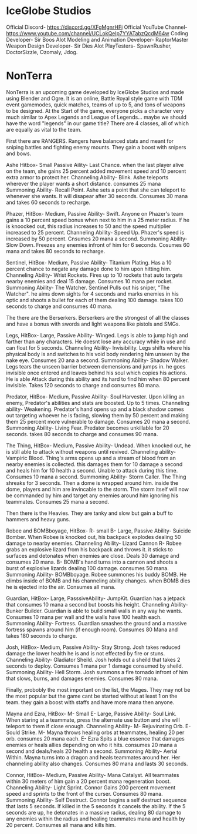 # IceGlobe Studios

  Official Discord- https://discord.gg/XFgMgnrHFj
  Official YouTube Channel- https://www.youtube.com/channel/UCLokQeIp7YYATabzQcdM64w
  Coding Developer- Sir Boos Alot
  Modeling and Animation Developer- RaptorMaster
  Weapon Design Developer- Sir Dies Alot
  PlayTesters- SpawnRusher, DoctorSizzle, Ozomaly, Jdog.


# NonTerra

  NonTerra is an upcoming game developed by IceGlobe Studios and made using Blender and Ogre.
    It is an online, Battle Royal style game with TDM event gamemodes, quick matches, teams of up to 5, and tons of weapons to be designed.
    At the Start of the game, everyone picks a character very much similar to Apex Legends and League of Legends... maybe we should have the word "legends" in our game title?
    There are 4 classes, all of which are equally as vital to the team. 
    
  First there are RANGERS. Rangers have balanced stats and meant for sniping battles and fighting enemy mounts. They gain a boost with snipers and bows.
             
Ashe
Hitbox- Small
Passive Aility- Last Chance. when the last player alive on the team, she gains 25 percent added movement speed and 10 percent extra armor to protect her.
Channeling Ability- Blink. Ashe teleports wherever the player wants a short distance. consumes 25 mana
Summoning Ability- Recall Point. Ashe sets a point that she can teleport to whenever she wants. It will disapear after 30 seconds. Consumes 30 mana and takes 60 seconds to recharge.
                
Phazer,
HitBox- Medium,
Passive Ability- Swift. Anyone on Phazer's team gains a 10 percent speed bonus when next to him in a 25 meter radius. If he is knoocked out, this radius increases to 50 and the speed multiplier increased to 25 percent.
Channeling Ability- Speed Up. Phazer's speed is increased by 50 percent. Cnsumes 20 mana a second.
Summoning Ability- Slow Down. Freezes any enemies infront of him for 6 seconds. Cosumes 60 mana and takes 80 seconds to recharge.
                  
Sentinel,
HitBox- Medium,
Passive Ability- Titanium Plating. Has a 10 percent chance to negate any damage done to him upon hitting him.
Channeling Ability- Wrist Rockets. Fires up to 10 rockets that auto targets nearby enemies and deal 15 damage. Consumes 10 mana per rocket.
Summoning Ability- The Watcher. Sentinel Pulls out his sniper, "The Watcher". he aims down sights for 4 seconds and marks enemies in his optic and shoots a bullet for each of them dealing 100 damage. takes 100 seconds to charge and consumes 40 mana.
                
The there are the Berserkers. Berserkers are the strongest of all the classes and have a bonus with swords and light weapons like pistols and SMGs.
            
Legs,
HitBox- Large,
Passive Ability- Winged. Legs is able to jump high and farther than any characters. He doesnt lose any accuracy while in use and can float for 5 seconds.
Channeling Ability- Invisibility. Legs shifts where his physical body is and switches to his void body rendering him unseen by the nake eye. Consumes 20 ana a second.
Summoning Ability- Shadow Walker. Legs tears the unseen barrier between demensions and jumps in. he goes invisible once entered and leaves behind his soul which copies his actions. He is able Attack during this ability and its hard to find him when 80 percent invisible. Takes 120 seconds to charge and consumes 80 mana.
                
Predator,
HitBox- Medium,
Passive Ability- Soul Harvester. Upon killing an enemy, Predator's abilities and stats are boosted. Up to 5 times.
Channeling ability- Weakening. Predator's hand opens up and a black shadow comes out targeting whoever he is facing, slowing them by 50 percent and making them 25 percent more vulnerable to damage. Consumes 20 mana a second.
Summoning Ability- Living Fear. Predator becomes unkillable for 20 seconds. takes 80 seconds to charge and consumes 90 mana.
        
The Thing,
HitBox- Medium,
Passive Ability- Undead. When knocked out, he is still able to attack without weapons until revived.
Channeling ability- Vampiric Blood. Thing's arms opens up and a stream of blood from an nearby enemies is collected. this damages them for 10 damage a second and heals him for 10 health a second. Unable to attack during this time. Consumes 10 mana a second.
Summoning Ability- Storm Caller. The Thing shreaks for 3 seconds. Then a dome is wrapped around him. inside the dome, players and him are invincable to the storm. The storm itself will now be commanded by him and target any enemies around him ignoring his teammates. Consumes 25 mana a second.
                
Then there is the Heavies. They are tanky and slow but gain a buff to hammers and heavy guns.
         
Robee and BOMBboyage,
HitBox- R- small B- Large,
Passive Ability- Suicide Bomber. When Robee is knocked out, his backpack explodes dealing 50 damage to nearby enemies.
Channeling Ability- Lizard Cannon R- Robee grabs an explosive lizard from his backpack and throws it. it sticks to surfaces and detonates when enemies are close. Deals 30 damage and consumes 20 mana. B- BOMB's hand turns into a cannon and shoots a burst of explosive lizards dealing 100 damage. consumes 50 mana.
Summoning Ability- BOMBboyage. Robee summones his buddy BOMB. He climbs inside of BOMB and his channeling ability changes. when BOMB dies he is ejected into the air. Consumes all mana.
        
Guardian,
HitBox- Large,
PasssiveAbility- JumpKit. Guardian has a jetpack that consumes 10 mana a second but boosts his height.
Channeling Ability- Bunker Builder. Guardian is able to build small walls in any way he wants. Consumes 10 mana per wall and the walls have 100 health each.
Summoning Ability- Fortress. Guardian smashes the ground and a massive fortress spawns around him (if enough room). Consumes 80 Mana and takes 180 seconds to charge.
        
Josh,
HitBox- Medium,
Passive Ability- Stay Strong. Josh takes reduced damage the lower health he is and is not effected by fire or stuns.
Channeling Ability- Gladiator Sheild. Josh holds out a sheild that takes 2 seconds to deploy. Consumes 1 mana per 1 damage consumed by sheild.
Summoning Ability- Hell Storm. Josh summons a fire tornado infront of him that slows, burns, and damages enemies. Consumes 80 mana.
              
Finally, probobly the most important on the list, the Mages. They may not be the most popular but the game cant be started without at least 1 on the team. they gain a boost with staffs and have more mana then anyone.
        
Mayna and Ezra,
HitBox- M- Small E- Large,
Passive Ability- Soul Link. When staring at a teammate, press the alternate use button and she will teleport to them if close enough.
Channeling Ability- M- Rejuvinating Orb. E- Sould Strike. M- Mayna throws healing orbs at teammates, healing 20 per orb. consumes 20 mana each.
E- Ezra Spits a blue essence that damages enemies or heals allies depending on who it hits. consumes 20 mana a second and deals/heals 20 health a second.
Summoning Ability- Aerial Within. Mayna turns into a dragon and heals teammates around her. Her channeling ability also changes. Consumes 80 mana and lasts 30 seconds.
              
Connor,
HitBox- Medium,
Passive Ability- Mana Catalyst.
All teammates within 30 meters of him gain a 20 percent mana regeneration boost.
Channeling Ability- Light Sprint. Connor Gains 200 percent movement speed and sprints to the front of the curser. Consumes 80 mana.
Summoning Ability- Self Destruct. Connor begins a self destruct sequence that lasts 5 seconds. If killed in the 5 seconds it cancels the ability. If the 5 seconds are up, he detonates in a massive radius, dealing 80 damage to any enemies within the radius and healing teammates mana and health by 20 percent. Consumes all mana and kills him.
            
            
        
